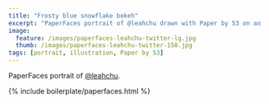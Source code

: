 ```yaml
---
title: "Frosty blue snowflake bokeh"
excerpt: "PaperFaces portrait of @leahchu drawn with Paper by 53 on an iPad."
image: 
  feature: /images/paperfaces-leahchu-twitter-lg.jpg
  thumb: /images/paperfaces-leahchu-twitter-150.jpg
tags: [portrait, illustration, Paper by 53]
---
```


PaperFaces portrait of [@leahchu](http://twitter.com/leahchu).

{% include boilerplate/paperfaces.html %}